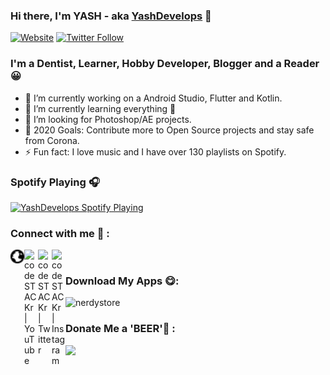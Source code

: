 ### Hi there, I'm YASH - aka [YashDevelops][website] 👋

[![Website](https://img.shields.io/website?label=WallBerry.online&style=for-the-badge&url=https%3A%2F%2Fwallloop.online)](https://wallloop.online)
[![Twitter Follow](https://img.shields.io/twitter/follow/DEDASFUCK?color=1DA1F2&logo=twitter&style=for-the-badge)](https://twitter.com/intent/follow?original_referer=https%3A%2F%2Fgithub.com%2Fyashdevelops&screen_name=dedasfuck)

### I'm a Dentist, Learner, Hobby Developer, Blogger and a Reader 😀

- 🔭 I’m currently working on a Android Studio, Flutter and Kotlin.
- 🌱 I’m currently learning everything 🤣
- 👯 I’m looking for Photoshop/AE projects.
- 🥅 2020 Goals: Contribute more to Open Source projects and stay safe from Corona.
- ⚡ Fun fact: I love music and I have over 130 playlists on Spotify.

### Spotify Playing 🎧
[<img src="https://now-playing-codestackr.vercel.app/api/spotify-playing" alt="YashDevelops Spotify Playing" width="350" />](https://open.spotify.com/user/swyqyimdc12jajde4vpwd2x1b)

### Connect with me 💬 :

[<img align="left" alt="codeSTACKr.com" width="22px" src="https://raw.githubusercontent.com/iconic/open-iconic/master/svg/globe.svg" />][website]
[<img align="left" alt="codeSTACKr | YouTube" width="22px" src="https://cdn.jsdelivr.net/npm/simple-icons@v3/icons/youtube.svg" />][youtube]
[<img align="left" alt="codeSTACKr | Twitter" width="22px" src="https://cdn.jsdelivr.net/npm/simple-icons@v3/icons/twitter.svg" />][twitter]
[<img align="left" alt="codeSTACKr | Instagram" width="22px" src="https://cdn.jsdelivr.net/npm/simple-icons@v3/icons/instagram.svg" />][instagram]

</br>

### Download My Apps 😋:
[<img align="left" alt="nerdystore" width="200px" src="https://i.imgur.com/qrMMraG.png" />][nerdystore]

</br>

### Donate Me a 'BEER'🍻 :


<img src="https://i.imgur.com/FsG4n9Z.png" style="max-width:100%;">

[website]: https://wallloop.online
[twitter]: https://twitter.com/dedasfuck
[youtube]: https://youtube.com/dedasfuck
[instagram]: https://instagram.com/nerdystore
[nerdystore]: https://www.pling.com/p/1408798

